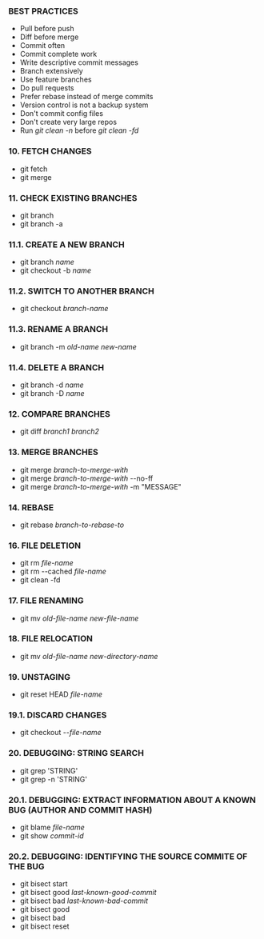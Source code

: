 ### BEST PRACTICES
+ Pull before push
+ Diff before merge
+ Commit often
+ Commit complete work
+ Write descriptive commit messages
+ Branch extensively
+ Use feature branches
+ Do pull requests
+ Prefer rebase instead of merge commits
+ Version control is not a backup system
+ Don't commit config files
+ Don't create very large repos
+ Run *git clean -n* before *git clean -fd*

### 10. FETCH CHANGES
+ git fetch
+ git merge

### 11. CHECK EXISTING BRANCHES
+ git branch
+ git branch -a

### 11.1. CREATE A NEW BRANCH
+ git branch *name*
+ git checkout -b *name*

### 11.2. SWITCH TO ANOTHER BRANCH
+ git checkout *branch-name*

### 11.3. RENAME A BRANCH
+ git branch -m *old-name* *new-name*

### 11.4. DELETE A BRANCH
+ git branch -d *name*
+ git branch -D *name*
  
### 12. COMPARE BRANCHES
+ git diff *branch1* *branch2*

### 13. MERGE BRANCHES
+ git merge *branch-to-merge-with*
+ git merge *branch-to-merge-with* --no-ff
+ git merge *branch-to-merge-with* -m "MESSAGE"

### 14. REBASE
+ git rebase *branch-to-rebase-to*
  

### 16. FILE DELETION
+ git rm *file-name*
+ git rm --cached *file-name*
+ git clean -fd

### 17. FILE RENAMING
+ git mv *old-file-name* *new-file-name*

### 18. FILE RELOCATION
+ git mv *old-file-name* *new-directory-name*

### 19. UNSTAGING
+ git reset HEAD *file-name*

### 19.1. DISCARD CHANGES
+ git checkout --*file-name*

### 20. DEBUGGING: STRING SEARCH
+ git grep 'STRING'
+ git grep -n 'STRING'

### 20.1. DEBUGGING: EXTRACT INFORMATION ABOUT A KNOWN BUG (AUTHOR AND COMMIT HASH)
+ git blame *file-name*
+ git show *commit-id*

### 20.2. DEBUGGING: IDENTIFYING THE SOURCE COMMITE OF THE BUG
+ git bisect start
+ git bisect good *last-known-good-commit*
+ git bisect bad *last-known-bad-commit*
+ git bisect good
+ git bisect bad
+ git bisect reset
